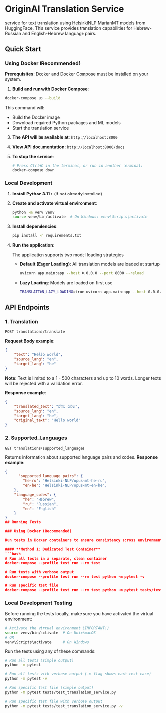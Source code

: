 # OriginAI Translation Service

service for text translation using HelsinkiNLP MarianMT models from HuggingFace. This service provides translation capabilities for Hebrew-Russian and English-Hebrew language pairs.

## Quick Start

### Using Docker (Recommended)

**Prerequisites**: Docker and Docker Compose must be installed on your system.

1.  **Build and run with Docker Compose**:
   ```bash
   docker-compose up --build
   ```
   
   This command will:
   - Build the Docker image
   - Download required Python packages and ML models
   - Start the translation service
   
3. **The API will be available at**: `http://localhost:8000`

4. **View API documentation**: `http://localhost:8000/docs`

5. **To stop the service**:
   ```bash
   # Press Ctrl+C in the terminal, or run in another terminal:
   docker-compose down
   ```

### Local Development

1. **Install Python 3.11+** (if not already installed)

2. **Create and activate virtual environment**:
   ```bash
   python -m venv venv
   source venv/bin/activate  # On Windows: venv\Scripts\activate
   ```

3. **Install dependencies**:
   ```bash
   pip install -r requirements.txt
   ```

4. **Run the application**:

   The application supports two model loading strategies:
   
   - **Default (Eager Loading)**: All translation models are loaded at startup
     ```bash
     uvicorn app.main:app --host 0.0.0.0 --port 8000 --reload
     ```

   - **Lazy Loading**: Models are loaded on first use
     ```bash
     TRANSLATION_LAZY_LOADING=true uvicorn app.main:app --host 0.0.0.0 --port 8000 --reload
     ```

## API Endpoints

### 1. Translation
```http
POST translations/translate
```

**Request Body example**:
```json
{
    "text": "Hello world",
    "source_lang": "en",
    "target_lang": "he"
}
```

**Note**: Text is limited to a 1 - 500 characters and up to 10 words. Longer texts will be rejected with a validation error.


**Response example**:
```json
{
    "translated_text": "שלום עולם",
    "source_lang": "en",
    "target_lang": "he",
    "original_text": "Hello world"
}
```

### 2. Supported_Languages
```http
GET translations/supported_languages
```
Returns information about supported language pairs and codes.
**Response example**:
```json
{
      "supported_language_pairs": {
        "he-ru": "Helsinki-NLP/opus-mt-he-ru",
        "en-he": "Helsinki-NLP/opus-mt-en-he",
    },
    "language_codes": {
        "he": "Hebrew",
        "ru": "Russian",
        "en": "English"
    }
}
## Running Tests

### Using Docker (Recommended)

Run tests in Docker containers to ensure consistency across environments:

#### **Method 1: Dedicated Test Container**
```bash
# Run all tests in a separate, clean container
docker-compose --profile test run --rm test

# Run tests with verbose output
docker-compose --profile test run --rm test python -m pytest -v

# Run specific test file
docker-compose --profile test run --rm test python -m pytest tests/test_api.py -v
```

### Local Development Testing

Before running the tests locally, make sure you have activated the virtual environment:

```bash
# Activate the virtual environment (IMPORTANT!)
source venv/bin/activate  # On Unix/macOS
# OR
venv\Scripts\activate     # On Windows
```

Run the tests using any of these commands:

```bash
# Run all tests (simple output)
python -m pytest

# Run all tests with verbose output (-v flag shows each test case)
python -m pytest -v

# Run specific test file (simple output)
python -m pytest tests/test_translation_service.py

# Run specific test file with verbose output
python -m pytest tests/test_translation_service.py -v
```

